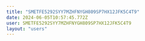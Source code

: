 ```yaml
---
title: "SMETFE5292SYY7MZHFNYGH809SP7HX12JFK5C4T9"
date: 2024-06-05T10:57:45.772Z
user: SMETFE5292SYY7MZHFNYGH809SP7HX12JFK5C4T9
layout: "users"
---
```

    